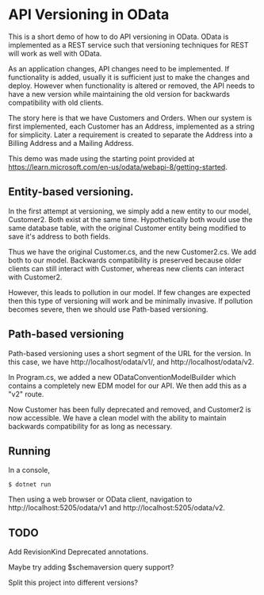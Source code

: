 API Versioning in OData
===================

This is a short demo of how to do API versioning in OData. OData is implemented as a REST service such that versioning techniques for REST will work as well with OData.

As an application changes, API changes need to be implemented. If functionality is added, usually it is sufficient just to make the changes and deploy. However when functionality is altered or removed, the API needs to have a new version while maintaining the old version for backwards compatibility with old clients.

The story here is that we have Customers and Orders. When our system is first implemented, each Customer has an Address, implemented as a string for simplicity. Later a requirement is created to separate the Address into a Billing Address and a Mailing Address.

This demo was made using the starting point provided at https://learn.microsoft.com/en-us/odata/webapi-8/getting-started.

Entity-based versioning.
------------------------

In the first attempt at versioning, we simply add a new entity to our model, Customer2. Both exist at the same time. Hypothetically both would use the same database table, with the original Customer entity being modified to save it's address to both fields.

Thus we have the original Customer.cs, and the new Customer2.cs. We add both to our model. Backwards compatibility is preserved because older clients can still interact with Customer, whereas new clients can interact with Customer2.

However, this leads to pollution in our model. If few changes are expected then this type of versioning will work and be minimally invasive. If pollution becomes severe, then we should use Path-based versioning.

Path-based versioning
----------------------

Path-based versioning uses a short segment of the URL for the version. In this case, we have http://localhost/odata/v1/, and http://localhost/odata/v2.

In Program.cs, we added a new ODataConventionModelBuilder which contains a completely new EDM model for our API. We then add this as a "v2" route.

Now Customer has been fully deprecated and removed, and Customer2 is now accessible. We have a clean model with the ability to maintain backwards compatibility for as long as necessary.

Running
-------

In a console, 

    $ dotnet run

Then using a web browser or OData client, navigation to http://localhost:5205/odata/v1 and http://localhost:5205/odata/v2.

TODO
----

Add RevisionKind Deprecated annotations.

Maybe try adding $schemaversion query support?

Split this project into different versions?